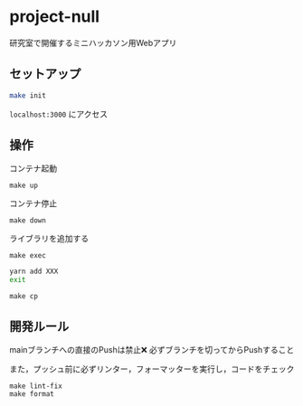 # project-null
研究室で開催するミニハッカソン用Webアプリ

## セットアップ

```sh
make init
```

`
localhost:3000
`
にアクセス

## 操作
コンテナ起動
```
make up
```

コンテナ停止
```
make down
```

ライブラリを追加する
```
make exec
```
```sh
yarn add XXX
exit
```
```
make cp
```

## 開発ルール

mainブランチへの直接のPushは禁止❌
必ずブランチを切ってからPushすること

また，プッシュ前に必ずリンター，フォーマッターを実行し，コードをチェック
```
make lint-fix
make format
```


